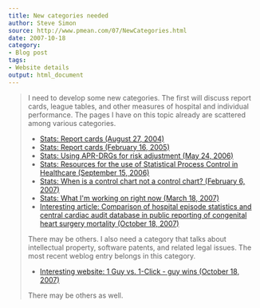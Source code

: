 ```yaml
---
title: New categories needed
author: Steve Simon
source: http://www.pmean.com/07/NewCategories.html
date: 2007-10-18
category:
- Blog post
tags:
- Website details
output: html_document
---
```

> I need to develop some new categories. The first will discuss report
> cards, league tables, and other measures of hospital and individual
> performance. The pages I have on this topic already are scattered
> among various categories.
>
> -   [Stats: Report cards (August
>     27, 2004)](http://www.childrensmercy.org/stats/weblog2004/ReportCards.asp)
> -   [Stats: Report cards (February
>     16, 2005)](http://www.childrensmercy.org/stats/weblog2005/ReportCards.asp)
> -   [Stats: Using APR-DRGs for risk adjustment (May
>     24, 2006)](http://www.childrensmercy.org/stats/weblog2006/APRDRGs.asp)
> -   [Stats: Resources for the use of Statistical Process Control in
>     Healthcare (September
>     15, 2006)](http://www.childrensmercy.org/stats/weblog2006/SpcHealthcare.html)
> -   [Stats: When is a control chart not a control chart? (February
>     6, 2007)](AnomExample.html)
> -   [Stats: What I\'m working on right now (March
>     18, 2007)](WhatImWorkingOn.html)
> -   [Interesting article: Comparison of hospital episode statistics
>     and central cardiac audit database in public reporting of
>     congenital heart surgery mortality (October
>     18, 2007)](../article/HospitalEpisodeStatistics.asp)
>
> There may be others. I also need a category that talks about
> intellectual property, software patents, and related legal issues. The
> most recent weblog entry belongs in this category.
>
> -   [Interesting website: 1 Guy vs. 1-Click - guy wins (October
>     18, 2007)](../website/OneClickPatent.asp)
>
> There may be others as well.

